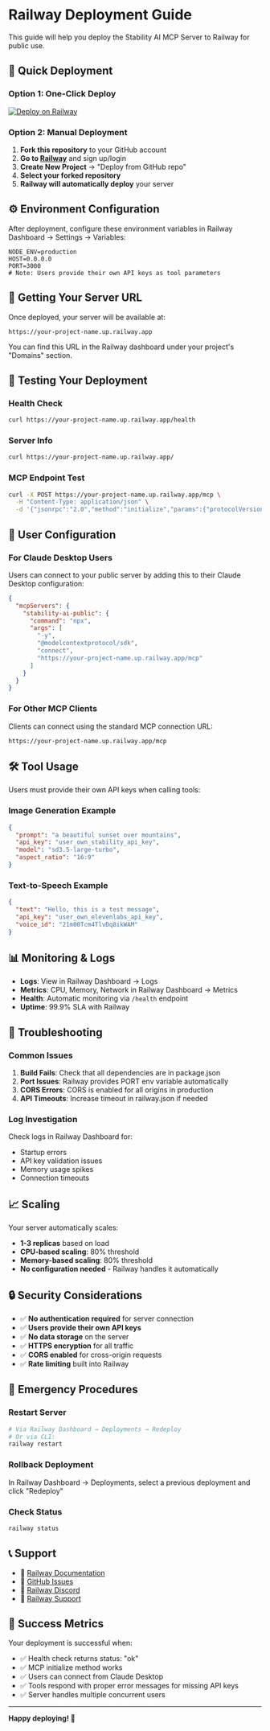 # Railway Deployment Guide

This guide will help you deploy the Stability AI MCP Server to Railway for public use.

## 🚀 Quick Deployment

### Option 1: One-Click Deploy

[![Deploy on Railway](https://railway.app/button.svg)](https://railway.app/template/your-template-id?referralCode=your-code)

### Option 2: Manual Deployment

1. **Fork this repository** to your GitHub account
2. **Go to [Railway](https://railway.app)** and sign up/login
3. **Create New Project** → "Deploy from GitHub repo"
4. **Select your forked repository**
5. **Railway will automatically deploy** your server

## ⚙️ Environment Configuration

After deployment, configure these environment variables in Railway Dashboard → Settings → Variables:

```env
NODE_ENV=production
HOST=0.0.0.0
PORT=3000
# Note: Users provide their own API keys as tool parameters
```

## 🔗 Getting Your Server URL

Once deployed, your server will be available at:
```
https://your-project-name.up.railway.app
```

You can find this URL in the Railway dashboard under your project's "Domains" section.

## 🧪 Testing Your Deployment

### Health Check
```bash
curl https://your-project-name.up.railway.app/health
```

### Server Info
```bash
curl https://your-project-name.up.railway.app/
```

### MCP Endpoint Test
```bash
curl -X POST https://your-project-name.up.railway.app/mcp \
  -H "Content-Type: application/json" \
  -d '{"jsonrpc":"2.0","method":"initialize","params":{"protocolVersion":"2024-11-05","capabilities":{}},"id":1}'
```

## 👥 User Configuration

### For Claude Desktop Users

Users can connect to your public server by adding this to their Claude Desktop configuration:

```json
{
  "mcpServers": {
    "stability-ai-public": {
      "command": "npx",
      "args": [
        "-y",
        "@modelcontextprotocol/sdk",
        "connect",
        "https://your-project-name.up.railway.app/mcp"
      ]
    }
  }
}
```

### For Other MCP Clients

Clients can connect using the standard MCP connection URL:
```
https://your-project-name.up.railway.app/mcp
```

## 🛠️ Tool Usage

Users must provide their own API keys when calling tools:

### Image Generation Example
```json
{
  "prompt": "a beautiful sunset over mountains",
  "api_key": "user_own_stability_api_key",
  "model": "sd3.5-large-turbo",
  "aspect_ratio": "16:9"
}
```

### Text-to-Speech Example
```json
{
  "text": "Hello, this is a test message",
  "api_key": "user_own_elevenlabs_api_key",
  "voice_id": "21m00Tcm4TlvDq8ikWAM"
}
```

## 📊 Monitoring & Logs

- **Logs**: View in Railway Dashboard → Logs
- **Metrics**: CPU, Memory, Network in Railway Dashboard → Metrics
- **Health**: Automatic monitoring via `/health` endpoint
- **Uptime**: 99.9% SLA with Railway

## 🔧 Troubleshooting

### Common Issues

1. **Build Fails**: Check that all dependencies are in package.json
2. **Port Issues**: Railway provides PORT env variable automatically
3. **CORS Errors**: CORS is enabled for all origins in production
4. **API Timeouts**: Increase timeout in railway.json if needed

### Log Investigation

Check logs in Railway Dashboard for:
- Startup errors
- API key validation issues
- Memory usage spikes
- Connection timeouts

## 📈 Scaling

Your server automatically scales:
- **1-3 replicas** based on load
- **CPU-based scaling**: 80% threshold
- **Memory-based scaling**: 80% threshold
- **No configuration needed** - Railway handles it automatically

## 🔒 Security Considerations

- ✅ **No authentication required** for server connection
- ✅ **Users provide their own API keys**
- ✅ **No data storage** on the server
- ✅ **HTTPS encryption** for all traffic
- ✅ **CORS enabled** for cross-origin requests
- ✅ **Rate limiting** built into Railway

## 🚨 Emergency Procedures

### Restart Server
```bash
# Via Railway Dashboard → Deployments → Redeploy
# Or via CLI:
railway restart
```

### Rollback Deployment
In Railway Dashboard → Deployments, select a previous deployment and click "Redeploy"

### Check Status
```bash
railway status
```

## 📞 Support

- 📖 [Railway Documentation](https://docs.railway.app)
- 🐛 [GitHub Issues](https://github.com/your-username/stabmcp/issues)
- 💬 [Railway Discord](https://discord.gg/railway)
- 🎫 [Railway Support](https://railway.app/support)

## 🎯 Success Metrics

Your deployment is successful when:
- ✅ Health check returns status: "ok"
- ✅ MCP initialize method works
- ✅ Users can connect from Claude Desktop
- ✅ Tools respond with proper error messages for missing API keys
- ✅ Server handles multiple concurrent users

---

**Happy deploying! 🚀**